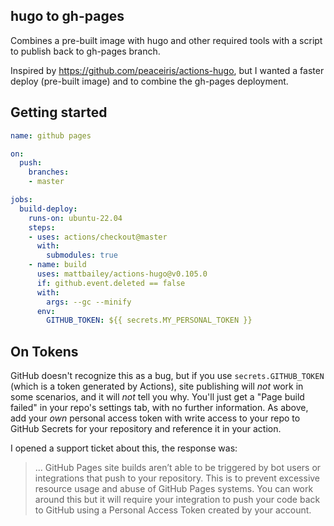 ## hugo to gh-pages

Combines a pre-built image with hugo and other required tools with a script to publish back to gh-pages branch.

Inspired by https://github.com/peaceiris/actions-hugo, but I wanted a faster deploy (pre-built image) and to combine the gh-pages deployment.

## Getting started

```yaml
name: github pages

on:
  push:
    branches:
    - master

jobs:
  build-deploy:
    runs-on: ubuntu-22.04
    steps:
    - uses: actions/checkout@master
      with:
        submodules: true
    - name: build
      uses: mattbailey/actions-hugo@v0.105.0
      if: github.event.deleted == false
      with:
        args: --gc --minify
      env:
        GITHUB_TOKEN: ${{ secrets.MY_PERSONAL_TOKEN }}
```

## On Tokens

GitHub doesn't recognize this as a bug, but if you use `secrets.GITHUB_TOKEN` (which is a token generated by Actions), site publishing will _not_ work in some scenarios, and it will _not_ tell you why. You'll just get a "Page build failed" in your repo's settings tab, with no further information. As above, add your _own_ personal access token with write access to your repo to GitHub Secrets for your repository and reference it in your action.

I opened a support ticket about this, the response was:

> ... GitHub Pages site builds aren’t able to be triggered by bot users or integrations that push to your repository. This is to prevent excessive resource usage and abuse of GitHub Pages systems.
> You can work around this but it will require your integration to push your code back to GitHub using a Personal Access Token created by your account.
